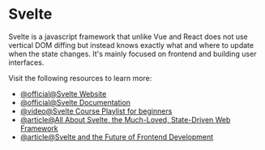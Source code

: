 # Svelte

Svelte is a javascript framework that unlike Vue and React does not use vertical DOM diffing but instead knows exactly what and where to update when the state changes. It's mainly focused on frontend and building user interfaces.

Visit the following resources to learn more:

- [@official@Svelte Website](https://svelte.dev/)
- [@official@Svelte Documentation](https://svelte.dev/docs)
- [@video@Svelte Course Playlist for beginners](https://www.youtube.com/playlist?list=PL4cUxeGkcC9hlbrVO_2QFVqVPhlZmz7tO)
- [@article@All About Svelte, the Much-Loved, State-Driven Web Framework](https://thenewstack.io/all-about-svelte-the-much-loved-state-driven-web-framework/)
- [@article@Svelte and the Future of Frontend Development](https://thenewstack.io/svelte-and-the-future-of-front-end-development/)
